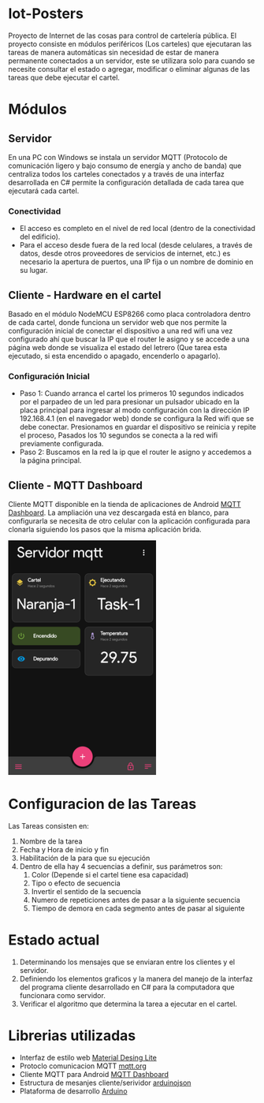 # Iot-Posters
Proyecto de Internet de las cosas para control de cartelería pública.
El proyecto consiste en módulos periféricos (Los carteles) que ejecutaran las tareas de manera automáticas sin necesidad de estar de manera permanente conectados a un servidor, este se utilizara solo para cuando se necesite consultar el estado o agregar, modificar o eliminar algunas de las tareas que debe ejecutar el cartel.  

# Módulos

## Servidor
En una PC con Windows se instala un servidor MQTT (Protocolo de comunicación ligero y bajo consumo de energía y ancho de banda) que centraliza todos los carteles conectados y a través de una interfaz desarrollada en C# permite la configuración detallada de cada tarea que ejecutará cada cartel.

### Conectividad
- El acceso es completo en el nivel de red local (dentro de la conectividad del edificio). 
- Para el acceso desde fuera de la red local (desde celulares, a través de datos, desde otros proveedores de servicios de internet, etc.) es necesario la apertura de puertos, una IP fija o un nombre de dominio en su lugar.

## Cliente - Hardware en el cartel
Basado en el módulo NodeMCU ESP8266 como placa controladora dentro de cada cartel, donde funciona un servidor web que nos permite la configuración inicial de conectar el dispositivo a una red wifi una vez configurado ahí que buscar la IP que el router le asigno y se accede a una página web donde se visualiza el estado del letrero (Que tarea esta ejecutado, si esta encendido o apagado, encenderlo o apagarlo).

### Configuración Inicial
- Paso 1: Cuando arranca el cartel los primeros 10 segundos indicados por el parpadeo de un led para presionar un pulsador ubicado en la placa principal para ingresar al modo configuración con la dirección IP 192.168.4.1 (en el navegador web) donde se configura la Red wifi que se debe conectar. Presionamos en guardar el dispositivo se reinicia y repite el proceso, Pasados los 10 segundos se conecta a la red wifi previamente configurada. 
- Paso 2: Buscamos en la red la ip que el router le asigno y accedemos a la página principal.

## Cliente - MQTT Dashboard
Cliente MQTT disponible en la tienda de aplicaciones de Android [MQTT Dashboard](https://play.google.com/store/apps/details?id=com.app.vetru.mqttdashboard&hl=es_AR&gl=US). La ampliación una vez descargada está en blanco, para configurarla se necesita de otro celular con la aplicación configurada para clonarla siguiendo los pasos que la misma aplicación brida.

<img src="/images/MQTT_Dashboard.png" alt="drawing" width="300"/>


# Configuracion de las Tareas

Las Tareas consisten en:
1. Nombre de la tarea
2. Fecha y Hora de inicio y fin
3. Habilitación de la para que su ejecución
4. Dentro de ella hay 4 secuencias a definir, sus parámetros son:
    1. Color (Depende si el cartel tiene esa capacidad)
    2. Tipo o efecto de secuencia
    3. Invertir el sentido de la secuencia
    4. Numero de repeticiones antes de pasar a la siguiente secuencia
    5. Tiempo de demora en cada segmento antes de pasar al siguiente


# Estado actual
1. Determinando los mensajes que se enviaran entre los clientes y el servidor.
2. Definiendo los elementos graficos y la manera del manejo de la interfaz del programa cliente desarrollado en C# para la computadora que funcionara como servidor.
3. Verificar el algoritmo que determina la tarea a ejecutar en el cartel. 

# Librerias utilizadas
- Interfaz de estilo web [Material Desing Lite](https://getmdl.io/)
- Protoclo comunicacion MQTT [mqtt.org](https://mqtt.org/)
- Cliente MQTT para Android [MQTT Dashboard](https://play.google.com/store/apps/details?id=com.app.vetru.mqttdashboard&hl=es_AR&gl=US)
- Estructura de mesanjes cliente/serividor [arduinojson](https://arduinojson.org/)
- Plataforma de desarrollo [Arduino](https://www.arduino.cc/)

